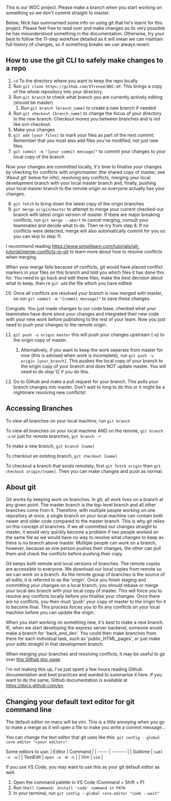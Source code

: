 This is our WDC project. Please make a branch when you start working on something so we don't commit straight to master.


Below, Nick has summarised some info on using git that he's learnt for this project. Please feel free to read over and make changes as its very possible he has misunderstood something in the documentation. Otherwise, try your best to follow the 11-step workflow detailed as it will mean we can maintain full history of changes, so if something breaks we can always revert.

## How to use the git CLI to safely make changes to a repo

1. `cd` To the directory where you want to keep the repo locally
1. Run `git clone https://github.com/XTreved/WDC-GP`. This brings a copy of the whole repository into your directory.
1. Run `git branch` to check what branch you are currently actively editing (should be master)
    1. Run `git branch [branch_name]` to create a new branch if needed
1. Run `git checkout [branch_name]` to change the focus of your directory to the new branch. Checkout moves you between branches and is not like svn checkout.
1. Make your changes
1. `git add [your files]` to mark your files as part of the next commit. Remember that you must also add files you've modified, not just new files.
1. `git commit -m "[your commit message]"` to commit your changes to your local copy of the branch

Now your changes are committed locally, it's time to finalise your changes by checking for conflicts with origin/master (the shared copy of master, see 'About git' below for info), resolving any conflicts, merging your local development branch with your local master branch and, finally, pushing your local master branch to the remote origin so everyone actually has your changes.

8. `git fetch` to bring down the latest copy of the origin branches
9. `git merge origin/master` to attempt to merge your current checked-out branch with latest origin version of master. If there are major breaking conflicts, run `git merge --abort` to cancel merging, consult your teammates and decide what to do. Then re-try from step 8. If no conflicts were detected, merge will also automatically commit for you so you can skip to step 11.

I recommend reading <a href="https://www.simplilearn.com/tutorials/git-tutorial/merge-conflicts-in-git">https://www.simplilearn.com/tutorials/git-tutorial/merge-conflicts-in-git</a> to learn more about how to resolve conflicts when merging.

When your merge fails because of conflicts, git would have placed conflict markers in your files on this branch and told you which files it has done this for. You need to go back and edit these files, make the best decision about what to keep, then re `git add` the file which you have edited.

10. Once all conflicts are resolved your branch is now merged with master, so run `git commit -m "[commit message]"` to save these changes.

Congrats. You just made changes to our code base, checked what your teammates have done since your changes and integrated their new code with your new work before publishing to the rest of your team.
Now you just need to push your changes to the remote origin.

11. `git push -u origin master` this will push your changes upstream (-u) to the origin copy of master.
    1. Alternatively, if you want to keep the work seperate from master for now (this is advised when work is incomplete), run `git push -u origin [your_branch]`. This pushes the local copy of your branch to the origin copy of your branch and does NOT update master. You will need to do step 12 if you do this.

12. Go to Github and make a pull request for your branch. This pulls your branch changes into master. Don't wait to long to do this or it might be a nightmare resolving new conflicts!

## Accessing Branches
To view all branches on your local machine, run `git branch`

To view all branches on your local machine AND on the remote, `git branch -a` or just for remote branches, `git branch -r`

To make a new branch, `git branch [name]`

To checkout an existing branch, `git checkout [name]`

To checkout a branch that exists remotely, first `git fetch origin` then `git checkout origin/[name]`. Then you can make changes and push as normal.

## About git
Git works by keeping work on branches. In git, all work lives on a branch at any given point. The master branch is the top-level branch and all other branches come from it. Therefore, with multiple people working on one repository at once, a single branch on your local machine can contain both newer and older code compared to the master branch.
This is why git relies on this concept of branches. If we all committed our changes straight to master, it would very quickly become a problem if two people worked on the same file as we would have no way to resolve what changes to keep as there is no branch above master.
Multiple people can work on a branch, however, because as one person pushes their changes, the other can pull them and check the conflicts before pushing their copy.

Git keeps both remote and local versions of branches. The remote copies are accessible to everyone. We download our local copies from remote so we can work on a branch. As the remote group of branches is the source of all edits, it is referred to as the 'origin'. 
Once you finish staging and committing your changes on a local branch, you should rebase or merge your local dev branch with your local copy of master. This will force you to resolve any conflicts locally before you finalise your changes. Once there are no conflicts, you then must 'push' your copy of master to the origin for it to become final. This process forces you to fix any conflicts on your local machine before you can update the origin. 

When you start working on something new, it's best to make a new branch. IE, when we start developing the express server backend, someone would make a branch for 'back_end_dev'. You could then make branches from there for each individual task, such as 'public_HTML_pages', or just make your edits straight in that development branch.

When merging your branches and resolving conflicts, it may be useful to go over <a href="https://docs.github.com/en/pull-requests/collaborating-with-pull-requests/addressing-merge-conflicts/resolving-a-merge-conflict-using-the-command-line">this Github doc page</a>.

I'm not making this up, I've just spent a few hours reading Github documentation and best practices and wanted to summarise it here. If you want to do the same, Github documentation is available at <a href=https://docs.github.com/en>https://docs.github.com/en</a>. 

## Changing your default text editor for git command line
The default editor on macs will be vim. This is a little annoying when you go to make a merge as it will open a file to make you write a commit message...

You can change the text editor that git uses like this:
`git config --global core.editor "<your editor>"`

Some editors to use:
| Editor | Command |
| ----- | ------- |
| Sublime | `subl -n -w` |
| TextEdit | `open -e -W -n` |
| Vim | `vim` |


If you use VS Code, you may want to use this as your git default editor as well.

1. Open the command palette in VS Code (Command + Shift + P)
1. Run `Shell Command: Install 'code' command in PATH`
1. In your terminal, run `git config --global core.editor "code --wait"`
